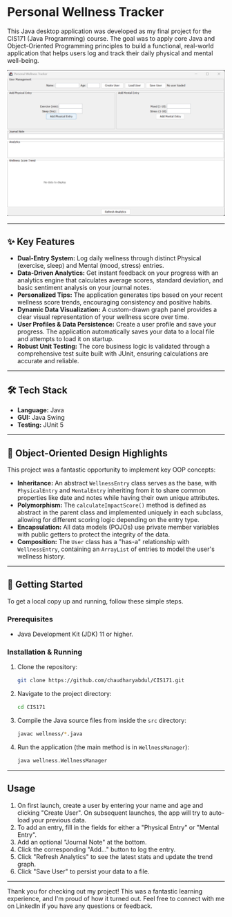 # Personal Wellness Tracker

This Java desktop application was developed as my final project for the CIS171 (Java Programming) course. The goal was to apply core Java and Object-Oriented Programming principles to build a functional, real-world application that helps users log and track their daily physical and mental well-being.

<p align="center">
  <img src="https://raw.githubusercontent.com/chaudharyabdul/CIS171/main/assets/Wellness%20Tracker.png" alt="Wellness Tracker Application" width="700"/>
</p>

---

## ✨ Key Features

* **Dual-Entry System:** Log daily wellness through distinct Physical (exercise, sleep) and Mental (mood, stress) entries.
* **Data-Driven Analytics:** Get instant feedback on your progress with an analytics engine that calculates average scores, standard deviation, and basic sentiment analysis on your journal notes.
* **Personalized Tips:** The application generates tips based on your recent wellness score trends, encouraging consistency and positive habits.
* **Dynamic Data Visualization:** A custom-drawn graph panel provides a clear visual representation of your wellness score over time.
* **User Profiles & Data Persistence:** Create a user profile and save your progress. The application automatically saves your data to a local file and attempts to load it on startup.
* **Robust Unit Testing:** The core business logic is validated through a comprehensive test suite built with JUnit, ensuring calculations are accurate and reliable.

---

## 🛠️ Tech Stack

* **Language:** Java
* **GUI:** Java Swing
* **Testing:** JUnit 5

---

## 🧠 Object-Oriented Design Highlights

This project was a fantastic opportunity to implement key OOP concepts:

* **Inheritance:** An abstract `WellnessEntry` class serves as the base, with `PhysicalEntry` and `MentalEntry` inheriting from it to share common properties like date and notes while having their own unique attributes.
* **Polymorphism:** The `calculateImpactScore()` method is defined as abstract in the parent class and implemented uniquely in each subclass, allowing for different scoring logic depending on the entry type.
* **Encapsulation:** All data models (POJOs) use private member variables with public getters to protect the integrity of the data.
* **Composition:** The `User` class has a "has-a" relationship with `WellnessEntry`, containing an `ArrayList` of entries to model the user's wellness history.

---

## 🚀 Getting Started

To get a local copy up and running, follow these simple steps.

### Prerequisites

* Java Development Kit (JDK) 11 or higher.

### Installation & Running

1.  Clone the repository:
    ```sh
    git clone https://github.com/chaudharyabdul/CIS171.git
    ```
2.  Navigate to the project directory:
    ```sh
    cd CIS171
    ```
3.  Compile the Java source files from inside the `src` directory:
    ```sh
    javac wellness/*.java
    ```
4.  Run the application (the main method is in `WellnessManager`):
    ```sh
    java wellness.WellnessManager
    ```

---

## Usage

1.  On first launch, create a user by entering your name and age and clicking "Create User". On subsequent launches, the app will try to auto-load your previous data.
2.  To add an entry, fill in the fields for either a "Physical Entry" or "Mental Entry".
3.  Add an optional "Journal Note" at the bottom.
4.  Click the corresponding "Add..." button to log the entry.
5.  Click "Refresh Analytics" to see the latest stats and update the trend graph.
6.  Click "Save User" to persist your data to a file.

---

Thank you for checking out my project! This was a fantastic learning experience, and I'm proud of how it turned out. Feel free to connect with me on LinkedIn if you have any questions or feedback.
